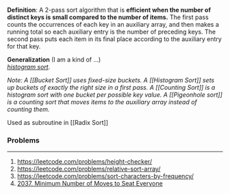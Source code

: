 
**Definition**: A 2-pass sort algorithm that is **efficient when the number of distinct keys is small compared to the number of items.** The first pass counts the occurrences of each key in an auxiliary array, and then makes a running total so each auxiliary entry is the number of preceding keys. The second pass puts each item in its final place according to the auxiliary entry for that key. 

**Generalization** (I am a kind of ...)  
[_histogram sort_](https://xlinux.nist.gov/dads/HTML/histogramSort.html).

_Note: 
A [[Bucket Sort]] uses fixed-size buckets.
A [[Histogram Sort]] sets up buckets of exactly the right size in a first pass. 
A [[Counting Sort]] is a histogram sort with one bucket per possible key value.
A [[Pigeonhole sort]] is a counting sort that moves items to the auxiliary array instead of counting them._

Used as subroutine in [[Radix Sort]]

### Problems
****
1. https://leetcode.com/problems/height-checker/
2. https://leetcode.com/problems/relative-sort-array/
3. https://leetcode.com/problems/sort-characters-by-frequency/
4. [2037. Minimum Number of Moves to Seat Everyone](https://leetcode.com/problems/minimum-number-of-moves-to-seat-everyone/)
